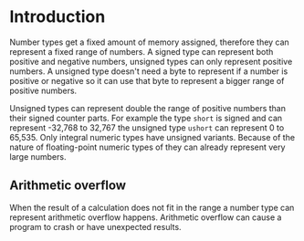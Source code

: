# Introduction

Number types get a fixed amount of memory assigned, therefore they can represent a fixed range of numbers. A signed type can represent both positive and negative numbers, unsigned types can only represent positive numbers. A unsigned type doesn't need a byte to represent if a number is positive or negative so it can use that byte to represent a bigger range of positive numbers.

Unsigned types can represent double the range of positive numbers than their signed counter parts. For example the type `short` is signed and can represent -32,768 to 32,767 the unsigned type `ushort` can represent 0 to 65,535. Only integral numeric types have unsigned variants. Because of the nature of floating-point numeric types of they can already represent very large numbers.

## Arithmetic overflow

When the result of a calculation does not fit in the range a number type can represent arithmetic overflow happens. Arithmetic overflow can cause a program to crash or have unexpected results.
